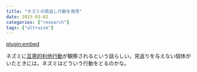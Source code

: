 ```yaml
---
title: "ネズミの恩返し行動を発見"
date: 2015-03-02
categories: ["research"]
tags: ["altruism"]
---
```


[plugin:embed](http://natgeo.nikkeibp.co.jp/nng/article/20150227/437372/)

ネズミに[互恵的利他行動](http://ja.wikipedia.org/wiki/%E4%BA%92%E6%81%B5%E7%9A%84%E5%88%A9%E4%BB%96%E4%B8%BB%E7%BE%A9)が観察されるという話らしい。見返りを与えない個体がいたときには，ネズミはどういう行動をとるのかな。
